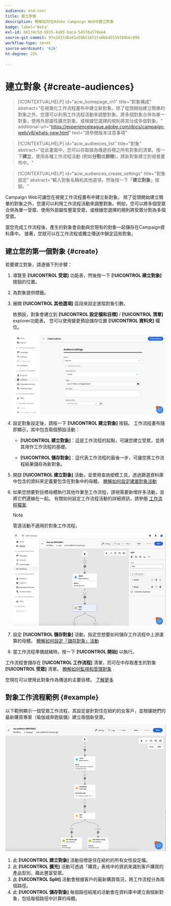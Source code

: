 ```yaml
---
audience: end-user
title: 建立對象
description: 瞭解如何在Adobe Campaign Web中建立對象
badge: label="Beta"
exl-id: b6134c5d-9915-4a85-baca-54578a570ee4
source-git-commit: 97e2d37d0a91e50b516f2fa0b6d5559f89b6c096
workflow-type: tm+mt
source-wordcount: '616'
ht-degree: 22%

---
```


# 建立對象 {#create-audiences}



>[!CONTEXTUALHELP]
>id="acw_homepage_rn1"
>title="對象構成"
>abstract="在視覺化工作流程畫布中建立新對象。除了從頭開始建立簡單的對象之外，您還可以利用工作流程活動來調整對象。將多個對象合併為單一對象，使用外部屬性擴充對象，或根據您選擇的規則將其分成多個對象。"
>additional-url="https://experienceleague.adobe.com/docs/campaign-web/v8/whats-new.html" text="請參閱版本注意事項"


>[!CONTEXTUALHELP]
>id="acw_audiences_list"
>title="對象"
>abstract="從此畫面中，您可以存取做為傳遞目標之所有對象的清單。按一下&#x200B;**建立**，使用各種工作流程活動 (例如&#x200B;**分割**&#x200B;或&#x200B;**排除**)，將新對象建立到視覺畫布中。"

>[!CONTEXTUALHELP]
>id="acw_audiences_create_settings"
>title="對象設定"
>abstract="輸入對象名稱和其他選項，然後按一下「**建立對象**」按鈕。"

Campaign Web可讓您在視覺工作流程畫布中建立新對象。 除了從頭開始建立簡單的對象之外，您還可以利用工作流程活動來調整對象。例如，您可以將多個受眾合併為單一受眾、使用外部屬性豐富受眾，或根據您選擇的規則將受眾分割為多個受眾。

當您完成工作流程後，產生的對象會自動與您現有的對象一起儲存在Campaign資料庫中。 接著，您就可以在工作流程或獨立傳送中鎖定這些對象。

## 建立您的第一個對象 {#create}

若要建立對象，請遵循下列步驟：

1. 導覽至 **[!UICONTROL 受眾]** 功能表，然後按一下 **[!UICONTROL 建立對象]** 按鈕的位置。
1. 為對象提供標籤。
1. 展開 **[!UICONTROL 其他選項]** 區段來設定進階對象引數。

   依預設，對象會建立到 **[!UICONTROL 設定檔和目標]** / **[!UICONTROL 清單]** explorer功能表。 您可以使用變更預設儲存位置 **[!UICONTROL 資料夾]** 欄位。

   ![](assets/audiences-settings.png)

1. 設定對象設定後，請按一下 **[!UICONTROL 建立對象]** 按鈕。 工作流程畫布隨即顯示，其中包含兩個預設活動：

   * **[!UICONTROL 建立對象]**：這是工作流程的起點，可讓您建立受眾，並將其用作工作流程的基礎。

   * **[!UICONTROL 儲存對象]**：這代表工作流程的最後一步，可讓您將工作流程結果儲存為新對象。

1. 開啟 **[!UICONTROL 建立對象]** 活動，並使用查詢塑模工具，透過篩選資料庫中包含的資料來定義要包含在對象中的母體。 [瞭解如何設定建置對象活動](../workflows/activities/build-audience.md)

1. 如果您想要對目標母體執行其他作業至工作流程，請視需要新增許多活動，並將它們連線在一起。 有關如何設定工作流程活動的詳細資訊，請參閱 [工作流程檔案](../workflows/activities/about-activities.md).

   >[!NOTE]
   >
   >管道活動不適用於對象工作流程。

   ![](assets/audience-creation-canvas.png)

1. 設定 **[!UICONTROL 儲存對象]** 活動，指定您想要如何儲存工作流程中上游運算的母體。 [瞭解如何設定「儲存對象」活動](../workflows/activities/save-audience.md)

1. 當工作流程準備就緒時，按一下 **[!UICONTROL 開始]** 以執行。

工作流程會儲存在 **[!UICONTROL 工作流程]** 清單，而可在中存取產生的對象 **[!UICONTROL 受眾]** 清單。 [瞭解如何監視和管理對象](manage-audience.md)

您現在可以使用此對象作為傳送的主要目標。 [了解更多](add-audience.md)

## 對象工作流程範例 {#example}

以下範例顯示一個受眾工作流程，其設定是針對住在紐約的女客戶，並根據她們的最新購買專案（瑜伽或奔跑裝備）建立兩個新受眾。

![](assets/audiences-example.png)

1. 此 **[!UICONTROL 建立對象]** 活動目標是住在紐約的所有女性設定檔。
1. 此 **[!UICONTROL 擴充]** 活動可透過「購買」表格中的資訊來識別客戶購買的產品型別，藉此豐富受眾。
1. 此 **[!UICONTROL Split]** 活動會根據客戶的最新購買情況，將工作流程分為兩個路徑。
1. 此 **[!UICONTROL 儲存對象]** 每個路徑結尾的活動會在資料庫中建立兩個新對象，包括每個路徑中計算的母體。
